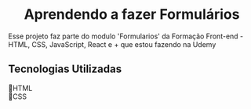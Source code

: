 <h1 align="center">Aprendendo a fazer Formulários</h1>

<div>
  <p>Esse projeto faz parte do modulo 'Formularios' da Formação Front-end - HTML, CSS, JavaScript, React e +
 que estou fazendo na Udemy</p>
</div>

<div>
  <h2>Tecnologias Utilizadas</h2>
  <p>📌HTML</br>📌CSS</p>
</div>
